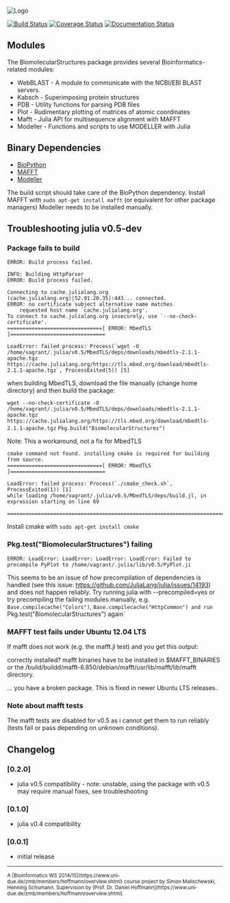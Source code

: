![Logo](https://raw.githubusercontent.com/hng/BiomolecularStructures/master/docs/assets/biom-logo.png)

[![Build Status](https://travis-ci.org/hng/BiomolecularStructures.jl.svg?branch=master)](https://travis-ci.org/hng/BiomolecularStructures.jl) [![Coverage Status](https://coveralls.io/repos/hng/BiomolecularStructures.jl/badge.svg?branch=master)](https://coveralls.io/r/hng/BiomolecularStructures.jl?branch=master) [![Documentation Status](https://readthedocs.org/projects/biomolecularstructures/badge/?version=latest)](https://readthedocs.org/projects/biomolecularstructures/?badge=latest)

## Modules

The BiomolecularStructures package provides several Bioinformatics-related modules:

* WebBLAST - A module to communicate with the NCBI/EBI BLAST servers.
* Kabsch - Superimposing protein structures
* PDB - Utility functions for parsing PDB files
* Plot - Rudimentary plotting of matrices of atomic coordinates
* Mafft - Julia API for multisequence alignment with MAFFT
* Modeller - Functions and scripts to use MODELLER with Julia

## Binary Dependencies

* [BioPython](http://biopython.org/wiki/Main_Page)
* [MAFFT](http://mafft.cbrc.jp/alignment/software/)
* [Modeller](https://salilab.org/modeller/)

The build script should take care of the BioPython dependency. Install MAFFT with `sudo apt-get install mafft` (or equivalent for other package managers) Modeller needs to be installed manually.

## Troubleshooting julia v0.5-dev

### Package fails to build

`ERROR: Build process failed.`

```
INFO: Building HttpParser
ERROR: Build process failed.
```

```
Connecting to cache.julialang.org (cache.julialang.org)|52.91.20.35|:443... connected.
ERROR: no certificate subject alternative name matches
	requested host name `cache.julialang.org'.
To connect to cache.julialang.org insecurely, use `--no-check-certificate'.
===============================[ ERROR: MbedTLS ]===============================

LoadError: failed process: Process(`wget -O /home/vagrant/.julia/v0.5/MbedTLS/deps/downloads/mbedtls-2.1.1-apache.tgz https://cache.julialang.org/https://tls.mbed.org/download/mbedtls-2.1.1-apache.tgz`, ProcessExited(5)) [5]
```

when building MbedTLS, download the file manually (change home directory) and then build the package:

`wget --no-check-certificate -O /home/vagrant/.julia/v0.5/MbedTLS/deps/downloads/mbedtls-2.1.1-apache.tgz https://cache.julialang.org/https://tls.mbed.org/download/mbedtls-2.1.1-apache.tgz`
`Pkg.build("BiomolecularStructures")`

Note: This a workaround, not a fix for MbedTLS

```
cmake command not found. installing cmake is required for building from source.
===============================[ ERROR: MbedTLS ]===============================

LoadError: failed process: Process(`./cmake_check.sh`, ProcessExited(1)) [1]
while loading /home/vagrant/.julia/v0.5/MbedTLS/deps/build.jl, in expression starting on line 69

================================================================================
```

Install cmake with `sudo apt-get install cmake`

### Pkg.test("BiomolecularStructures") failing

`ERROR: LoadError: LoadError: LoadError: LoadError: Failed to precompile PyPlot to /home/vagrant/.julia/lib/v0.5/PyPlot.ji`

This seems to be an issue of how precompilation of dependencies is handled (see this issue: https://github.com/JuliaLang/julia/issues/14193) and does not happen reliably. Try running julia with --precompiled=yes or try precompiling the failing modules manually, e.g. `Base.compilecache("Colors")`, `Base.compilecache("HttpCommon") and run `Pkg.test("BiomolecularStructures") again`

### MAFFT test fails under Ubuntu 12.04 LTS

If mafft does not work (e.g. the mafft.jl test) and you get this output:

correctly installed?
mafft binaries have to be installed in $MAFFT_BINARIES
or the /build/buildd/mafft-6.850/debian/mafft/usr/lib/mafft/lib/mafft directory.

... you have a broken package. This is fixed in newer Ubuntu LTS releases.

### Note about mafft tests

The mafft tests are disabled for v0.5 as i cannot get them to run reliably (tests fail or pass depending on unknown conditions).

## Changelog

### [0.2.0]

- julia v0.5 compatibility - note: unstable, using the package with v0.5 may require manual fixes, see troubleshooting

### [0.1.0]

- julia v0.4 compatibility

### [0.0.1]

- initial release

<hr />
<small>A [Bioinformatics WS 2014/15](https://www.uni-due.de/zmb/members/hoffmann/overview.shtml) course project by Simon Malischewski, Henning Schumann. Supervision by [Prof. Dr. Daniel Hoffmann](https://www.uni-due.de/zmb/members/hoffmann/overview.shtml).</small>

